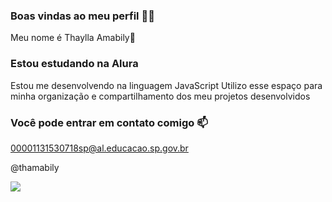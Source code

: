  ### Boas vindas ao meu perfil 💙💙
Meu nome é Thaylla Amabily🐝

### Estou estudando na Alura
Estou me desenvolvendo na linguagem JavaScript
Utilizo esse espaço para minha organização e compartilhamento dos meu projetos desenvolvidos

### Você pode entrar em contato comigo 📫
00001131530718sp@al.educacao.sp.gov.br

@thamabily

![]([link](https://encrypted-tbn0.gstatic.com/images?q=tbn:ANd9GcRNWr-PpvrNq-uxJTPMXLX8t60x04xSjWgJcw&s))
